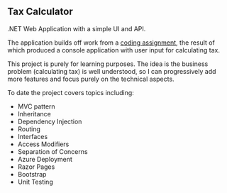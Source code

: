 ## Tax Calculator

.NET Web Application with a simple UI and API.

The application builds off work from a [coding assignment](https://github.com/Chris-Filiatrault/coding-assignment), the result of which produced a console application with user input for calculating tax.

This project is purely for learning purposes. The idea is the business problem (calculating tax) is well understood, so I can progressively add more features and focus purely on the technical aspects.

To date the project covers topics including:

- MVC pattern
- Inheritance
- Dependency Injection
- Routing
- Interfaces
- Access Modifiers
- Separation of Concerns
- Azure Deployment
- Razor Pages
- Bootstrap
- Unit Testing
